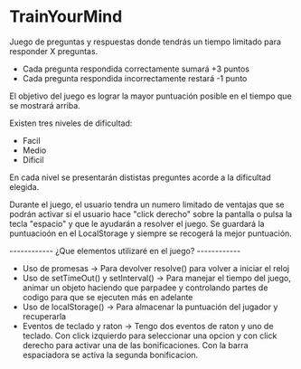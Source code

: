 # TrainYourMind

Juego de preguntas y respuestas donde tendrás un tiempo limitado para responder X preguntas.

* Cada pregunta respondida correctamente sumará +3 puntos
* Cada pregunta respondida incorrectamente restará -1 punto

El objetivo del juego es lograr la mayor puntuación posible en el tiempo que se mostrará arriba.

Existen tres niveles de dificultad: 

* Facil
* Medio
* Dificil

En cada nivel se presentarán dististas preguntes acorde a la dificultad elegida.

Durante el juego, el usuario tendra un numero limitado de ventajas que se podrán activar si el usuario hace "click derecho" sobre la pantalla o pulsa la tecla "espacio" y que le ayudarán a resolver el juego. Se guardará la puntuacioón en el LocalStorage y siempre se recogerá la mejor puntuación.

------------ ¿Que elementos utilizaré en el juego? ------------
* Uso de promesas -> Para devolver resolve() para volver a iniciar el reloj
* Uso de setTimeOut() y setInterval() -> Para manejar el tiempo del juego, animar un objeto haciendo que parpadee y controlando partes de codigo para que se ejecuten más en adelante
* Uso de localStorage() -> Para almacenar la puntuación del jugador y recuperarla
* Eventos de teclado y raton -> Tengo dos eventos de raton y uno de teclado. Con click izquierdo para seleccionar una opcion y con click derecho para activar una de las bonificaciones. Con la barra espaciadora se activa la segunda bonificacion.
